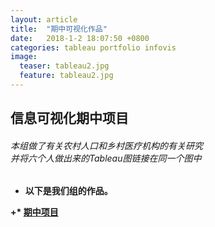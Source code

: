 ```yaml
---
layout: article
title:  "期中可视化作品"
date:   2018-1-2 18:07:50 +0800
categories: tableau portfolio infovis
image:
  teaser: tableau2.jpg
  feature: tableau2.jpg
---
```


## 信息可视化期中项目

###### 本组做了有关农村人口和乡村医疗机构的有关研究<br>并将六个人做出来的Tableau图链接在同一个图中<b>
 + 以下是我们组的作品。
 
+* [期中项目](https://gigiily000.github.io/infovis/qizhong/example.html)
